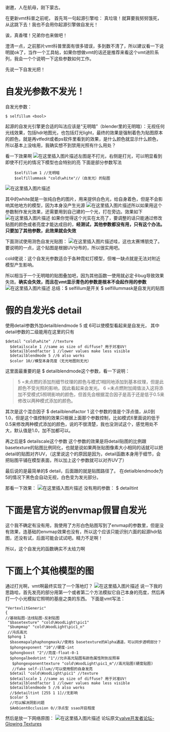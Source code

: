 
谢邀，人在航母，刚下蒙古。

在更新vmt科普之前呢，
首先骂一句起源引擎哈：
真垃圾！就算要我努努饿死，从这跳下去！我也不会用你起源引擎做自发光！

诶，真香嘿！兄弟你也来做吧！

澄清一点，之前那片vmt科普里面有很多错误，多到数不清了，所以建议看一下说明就ok了，当作一个工具帖，如果你想做vmt的话还是推荐来看这个vmt进阶系列，我会一个个说明一下这些参数如何工作。

先说一下自发光把！

# 自发光参数不发光！
自发光参数：

```
$ selfillum <bool>
```

起源的自发光引擎更合适的叫法应该是“无明暗”（blender里的无明暗）：无视任何光线效果，包括hdr地图光，也包括灯光light，最终的效果是强制着色为贴图原本的颜色，就是再vtfedit或者ps软件里看到的效果，是什么颜色就显示什么颜色，所以基本上没啥用，我确实想不到禁用光照有什么用处？

看一下效果啊
![在这里插入图片描述](https://img-blog.csdnimg.cn/20200321185416175.png?x-oss-process=image/watermark,type_ZmFuZ3poZW5naGVpdGk,shadow_10,text_aHR0cHM6Ly9ibG9nLmNzZG4ubmV0L3dlaXhpbl80NDU0Njg2NQ==,size_16,color_FFFFFF,t_70)左图是不打光，右侧是打光，可以明显看到即使不打光的情况下模型也会特别的亮
下面是部分参数写法

```
	$selfillum 1 //无明暗
 	$selfillummask "cold\white"//（自发光）的贴图
```

![在这里插入图片描述](https://img-blog.csdnimg.cn/20200321185621121.png?x-oss-process=image/watermark,type_ZmFuZ3poZW5naGVpdGk,shadow_10,text_aHR0cHM6Ly9ibG9nLmNzZG4ubmV0L3dlaXhpbl80NDU0Njg2NQ==,size_16,color_FFFFFF,t_70)

其中的white就是一张纯白色的图片，用来提供白色光，给自身着色，但是不会影响其他地方的模型，因为本身没产生光源
![在这里插入图片描述](https://img-blog.csdnimg.cn/20200321185933760.png?x-oss-process=image/watermark,type_ZmFuZ3poZW5naGVpdGk,shadow_10,text_aHR0cHM6Ly9ibG9nLmNzZG4ubmV0L3dlaXhpbl80NDU0Njg2NQ==,size_16,color_FFFFFF,t_70)所以如果用这个参数制作发光效果，还需要用到自己建的一个光，打在旁边。效果如下
![在这里插入图片描述](https://img-blog.csdnimg.cn/20200321190140906.png?x-oss-process=image/watermark,type_ZmFuZ3poZW5naGVpdGk,shadow_10,text_aHR0cHM6Ly9ibG9nLmNzZG4ubmV0L3dlaXhpbl80NDU0Njg2NQ==,size_16,color_FFFFFF,t_70)
如果你觉得这个光实在太亮了，要调整的话只能通过修改贴图的颜色或者亮度才能达成目的，**经测试，其他参数都没有用，只有这个办法。只要加了其他参数，此效果就会失效**

下面测试使用测色自发光贴图：
![在这里插入图片描述](https://img-blog.csdnimg.cn/20200321191724886.png?x-oss-process=image/watermark,type_ZmFuZ3poZW5naGVpdGk,shadow_10,text_aHR0cHM6Ly9ibG9nLmNzZG4ubmV0L3dlaXhpbl80NDU0Njg2NQ==,size_16,color_FFFFFF,t_70)哇，这也太赛博朋克了。
要说明的一点，这个贴图是根据UV分布的，所以很实用吧。

cold佬说：这个自发光参数适合于各种霓虹灯模型，但唯一缺点就是无法对附近模型产生影响。

所以相当于一个无明暗的贴图叠加吧，因为其他函数一使用就必定卡bug导致效果失效。**确实会失效，而且在vmt显示青色的参数是根本不会起作用的参数**
![在这里插入图片描述](https://img-blog.csdnimg.cn/20200321192429226.png)
总结：$ selfillum是开关
$ selfillummask是自发光的贴图


# 假的自发光$ detail
使用detail参数外加detailblendmode 5 或 6可以使模型看起来是自发光，
其中detail参数的二级能用在这里的只有

```
$detail "cold\white" //texture
  $detailscale 1 //same as size of diffuse? 用于对准UV!
  $detailblendfactor 1 //lower values make less visible
  $detailblendmode 5 //6 also works
  $color 10//模型本身亮度（无光地图则无光）
```
这里面最重要的是 $ detailblendmode这个参数，看一下说明：

> 5 =未点燃的添加剂细节纹理的颜色与模式1相同地添加到基本纹理，但是此颜色不受光照的影响，因此看起来会发光。
6 =未点燃附加阈值淡入这将添加不受模式5照明影响的颜色，但首先会根据混合因子是高于还是低于0.5来修改以两种模式添加的颜色。

其次是这个混合因子 $ detailblendfactor 1
这个参数的值是个浮点值，从0到1.0，但是这个值控制的效果只根据上面那个参数控制，比如模式6里面说的低于0.5来修改两种模式添加的颜色，说的不很清楚，我也没测试这个，感觉用处不大，默认值是1.0，加不加都可以。

再之后是$ detailscale这个参数
这个参数的效果是将detail贴图的比例跟basetexture的贴图比例同化，也就是说如果两张贴图像素大小相同的话就可以把detail的贴图对齐UV，（这里说这个的原因是因为，detail函数本身用于细节，会把贴图平铺在模型表面，所以加上这个参数就可以对齐UV了）

最后说的是最简单的$ detail，后面跟的就是贴图路径了。
在detialblendmode为5的情况下黑色会自动无视，白色变为发光部分。


那看一下效果：
![在这里插入图片描述](https://img-blog.csdnimg.cn/20200321193808310.png?x-oss-process=image/watermark,type_ZmFuZ3poZW5naGVpdGk,shadow_10,text_aHR0cHM6Ly9ibG9nLmNzZG4ubmV0L3dlaXhpbl80NDU0Njg2NQ==,size_16,color_FFFFFF,t_70)
没有用的参数： $ detailtint


# 下面是官方说的envmap假冒自发光
这个我不确定有没有用，我使用了方形白色贴图写到了envmap的参数里，但是没有效果，连基础的envmap效果也没有，所以这个应该只能识别六面的起源hdr贴图，还没有试，后面可能会试试吧。精力不足啊！



所以，这个自发光的函数确实不太给力啊

# 下面上个其他模型的图
通过打光啊，vmt啊最终实现了一个落地灯？
![在这里插入图片描述](https://img-blog.csdnimg.cn/20200321195932936.png?x-oss-process=image/watermark,type_ZmFuZ3poZW5naGVpdGk,shadow_10,text_aHR0cHM6Ly9ibG9nLmNzZG4ubmV0L3dlaXhpbl80NDU0Njg2NQ==,size_16,color_FFFFFF,t_70)
说一下我的思路哈，首先发亮的部分用第一个或者第二个方法模拟它自己本身的亮度，然后再打一个小光模拟它照明的基座之类的东西。
下面是vmt写法：

```
"VertexlitGeneric"
{
//基础贴图-法线贴图-反射贴图
 "$basetexture" "cold\WoodLight\pic1"
 "$bumpmap" "cold\WoodLight\pic1_n"
 //冯氏高光
 $phong 1
  $basemapalphaphongmask//使用$ basetexture的Alpha通道，可以同步透明部分？
  $phongexponent "10"//硬度-int
  $phongboost "2"//亮度-float-0-1
  $phongalbedotint "1"//允许高光贴图有颜色属性附到反照率
   $phongexponenttexture "cold\WoodLight\pic1_m"//高光贴图(硬度贴图)
   //fake self-illum//可以使用假的自身发亮
  $detail "cold\WoodLight\pic1" //texture
  $detailscale 1 //same as size of diffuse? 用于对准UV!
  $detailblendfactor 1 //lower values make less visible
  $detailblendmode 5 //6 also works
  //$detailtint [255 1 1]//无影响
  $color 5
  //可以解决阴影问题
  $AmbientOcclusion 0//浮点型 ssao开启程度
```

然后是放一下网络原图：
![在这里插入图片描述](https://img-blog.csdnimg.cn/20200321200505866.png?x-oss-process=image/watermark,type_ZmFuZ3poZW5naGVpdGk,shadow_10,text_aHR0cHM6Ly9ibG9nLmNzZG4ubmV0L3dlaXhpbl80NDU0Njg2NQ==,size_16,color_FFFFFF,t_70)
论坛原文[valve开发者论坛-Glowing Textures](https://developer.valvesoftware.com/wiki/Glowing_Textures#.24selfillum_textures)

